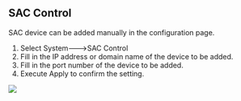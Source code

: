 ## SAC Control

SAC device can be added manually in the configuration page.

1. Select System--->SAC Control
2. Fill in the IP address or domain name of the device to be added.
3. Fill in the port number of the device to be added.
4. Execute Apply to confirm the setting.

![](SACcontrol.png)